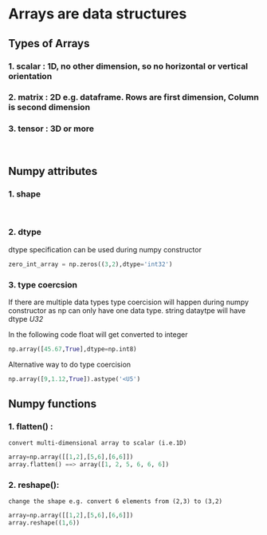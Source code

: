 # Arrays are data structures

## Types of Arrays
### 1. scalar : 1D, no other dimension, so no horizontal or vertical orientation
### 2. matrix : 2D e.g. dataframe. Rows are first dimension, Column is second dimension
### 3. tensor : 3D or more 

<br>

## Numpy attributes
### 1. shape
<br>

### 2. dtype
dtype specification can be used during numpy constructor
```python
zero_int_array = np.zeros((3,2),dtype='int32')
```

### 3. type coercsion
If there are multiple data types type coercision will happen during numpy constructor
as np can only have one data type. string dataytpe will have dtype _U32_

In the following code float will get converted to integer
```python
np.array([45.67,True],dtype=np.int8)
```
Alternative way to do type coercision
```python
np.array([9,1.12,True]).astype('<U5')
```



## Numpy functions
### 1. flatten() : 
    convert multi-dimensional array to scalar (i.e.1D)
```python
array=np.array([[1,2],[5,6],[6,6]])
array.flatten() ==> array([1, 2, 5, 6, 6, 6])
```
### 2. reshape():
    change the shape e.g. convert 6 elements from (2,3) to (3,2)
```python
array=np.array([[1,2],[5,6],[6,6]])
array.reshape((1,6))
```




